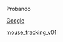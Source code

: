 Probando

<a title="About Me"><a href="https://www.conicet.gov.ar/new_scp/detalle.php?id=58571&datos_academicos=yes&keywords=">Google</a> </a>

<a href="mouse_tracking_v01.html" title="mouse_tracking_v01">mouse_tracking_v01</a>
